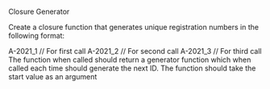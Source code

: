 Closure Generator

Create a closure function that generates unique registration numbers in the following format:

A-2021_1 // For first call
A-2021_2 // For second call
A-2021_3 // For third call
The function when called should return a generator function which when called each time should generate the next ID. The function should take the start value as an argument